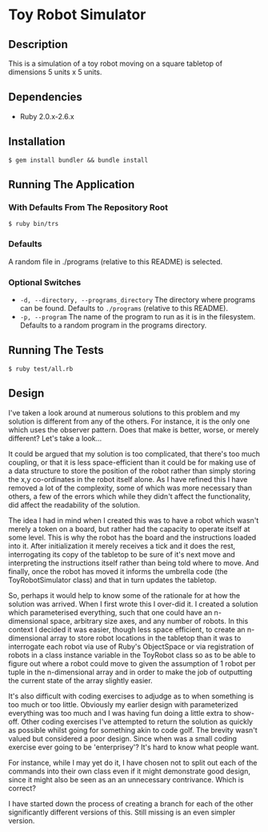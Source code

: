 # Toy Robot Simulator

## Description

This is a simulation of a toy robot moving on a square tabletop of dimensions 5 units x 5 units.

## Dependencies

* Ruby 2.0.x-2.6.x

## Installation

```
$ gem install bundler && bundle install
```

## Running The Application

### With Defaults From The Repository Root

```
$ ruby bin/trs
```

### Defaults

A random file in ./programs (relative to this README) is selected.

### Optional Switches

* `-d, --directory, --programs_directory` The directory where programs can be found.  Defaults to `./programs` (relative to this README).
* `-p, --program` The name of the program to run as it is in the filesystem.  Defaults to a random program in the programs directory.

## Running The Tests

```
$ ruby test/all.rb
```

## Design

I've taken a look around at numerous solutions to this problem and my solution is different from any of the others.
For instance, it is the only one which uses the observer pattern.  Does that make is better, worse, or merely
different?  Let's take a look...

It could be argued that my solution is too complicated, that there's too much coupling, or that it is less
space-efficient than it could be for making use of a data structure to store the position of the robot rather than
simply storing the x,y co-ordinates in the robot itself alone.  As I have refined this I have removed a lot of the
complexity, some of which was more necessary than others, a few of the errors which while they didn't affect the
functionality, did affect the readability of the solution.

The idea I had in mind when I created this was to have a robot which wasn't merely a token on a board, but rather
had the capacity to operate itself at some level.  This is why the robot has the board and the instructions loaded
into it.  After initialization it merely receives a tick and it does the rest, interrogating its copy of the
tabletop to be sure of it's next move and interpreting the instructions itself rather than being told where to
move.  And finally, once the robot has moved it informs the umbrella code (the ToyRobotSimulator class) and that in
turn updates the tabletop.

So, perhaps it would help to know some of the rationale for at how the solution was arrived.  When I first wrote this
I over-did it.  I created a solution which parameterised everything, such that one could have an n-dimensional space,
arbitrary size axes, and any number of robots.  In this context I decided it was easier, though less space efficient,
to create an n-dimensional array to store robot locations in the tabletop than it was to interrogate each robot via
use of Ruby's ObjectSpace or via registration of robots in a class instance variable in the ToyRobot class so as to
be able to figure out where a robot could move to given the assumption of 1 robot per tuple in the n-dimensional
array and in order to make the job of outputting the current state of the array slightly easier.

It's also difficult with coding exercises to adjudge as to when something is too much or too little.  Obviously my
earlier design with parameterized everything was too much and I was having fun doing a little extra to show-off.
Other coding exercises I've attempted to return the solution as quickly as possible whilst going for something akin
to code golf.  The brevity wasn't valued but considered a poor design.  Since when was a small coding exercise ever
going to be 'enterprisey'?  It's hard to know what people want.

For instance, while I may yet do it, I have chosen not to split out each of the commands into their own class
even if it might demonstrate good design, since it might also be seen as an an unnecessary contrivance.  Which is
correct?

I have started down the process of creating a branch for each of the other significantly different versions of this.
Still missing is an even simpler version.
